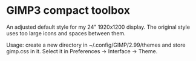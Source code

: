 # GIMP3 compact toolbox

An adjusted default style for my 24" 1920x1200 display. The original style uses too large icons and spaces between them.

Usage: create a new directory in ~/.config/GIMP/2.99/themes and store gimp.css in it.
Select it in Preferences -> Interface -> Theme.
